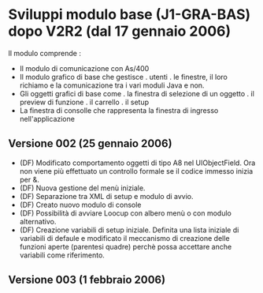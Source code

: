 # Sviluppi modulo base (J1-GRA-BAS) dopo V2R2 (dal 17 gennaio 2006)

Il modulo comprende : 
- Il modulo di comunicazione con As/400
- Il modulo grafico di base che gestisce
  . utenti
  . le finestre, il loro richiamo e la comunicazione tra i vari moduli Java e non.
- Gli oggetti grafici di base come
  . la finestra di selezione di un oggetto
  . il preview di funzione
  . il carrello
  . il setup
- La finestra di consolle che rappresenta la finestra di ingresso nell'applicazione

## Versione 002 (25 gennaio 2006)

- (DF) Modificato comportamento oggetti di tipo A8 nel UIObjectField. Ora non viene più
effettuato un controllo formale se il codice immesso inizia per &.
- (DF) Nuova gestione del menù iniziale.
- (DF) Separazione tra XML di setup e modulo di avvio.
- (DF) Creato nuovo modulo di console
- (DF) Possibilità di avviare Loocup con albero menù o con modulo alternativo.
- (DF) Creazione variabili di setup iniziale. Definita una lista iniziale di variabili di defaule e
modificato il meccanismo di creazione delle funzioni aperte (parentesi quadre) perchè
possa accettare anche variabili come riferimento.

## Versione 003 (1 febbraio 2006)

